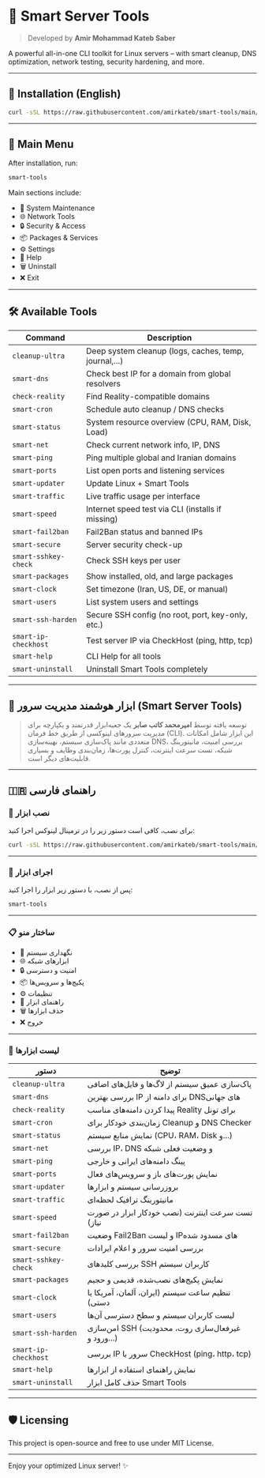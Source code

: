 # 🧠 Smart Server Tools

> Developed by **Amir Mohammad Kateb Saber**

A powerful all-in-one CLI toolkit for Linux servers – with smart cleanup, DNS optimization, network testing, security hardening, and more.

---

## 🚀 Installation (English)

```bash
curl -sSL https://raw.githubusercontent.com/amirkateb/smart-tools/main/install.sh | bash
```

---

## 🧠 Main Menu

After installation, run:

```bash
smart-tools
```

Main sections include:

- 🧹 System Maintenance  
- 🌐 Network Tools  
- 🔒 Security & Access  
- 📦 Packages & Services  
- ⚙️  Settings  
- 📖 Help  
- 🗑️ Uninstall  
- ❌ Exit  

---

## 🛠️ Available Tools

| Command                  | Description                                           |
|--------------------------|-------------------------------------------------------|
| `cleanup-ultra`         | Deep system cleanup (logs, caches, temp, journal,...) |
| `smart-dns`             | Check best IP for a domain from global resolvers      |
| `check-reality`         | Find Reality-compatible domains                       |
| `smart-cron`            | Schedule auto cleanup / DNS checks                    |
| `smart-status`          | System resource overview (CPU, RAM, Disk, Load)       |
| `smart-net`             | Check current network info, IP, DNS                   |
| `smart-ping`            | Ping multiple global and Iranian domains              |
| `smart-ports`           | List open ports and listening services                |
| `smart-updater`         | Update Linux + Smart Tools                            |
| `smart-traffic`         | Live traffic usage per interface                      |
| `smart-speed`           | Internet speed test via CLI (installs if missing)     |
| `smart-fail2ban`        | Fail2Ban status and banned IPs                        |
| `smart-secure`          | Server security check-up                              |
| `smart-sshkey-check`    | Check SSH keys per user                               |
| `smart-packages`        | Show installed, old, and large packages               |
| `smart-clock`           | Set timezone (Iran, US, DE, or manual)                |
| `smart-users`           | List system users and settings                        |
| `smart-ssh-harden`      | Secure SSH config (no root, port, key-only, etc.)     |
| `smart-ip-checkhost`    | Test server IP via CheckHost (ping, http, tcp)        |
| `smart-help`            | CLI Help for all tools                                |
| `smart-uninstall`       | Uninstall Smart Tools completely                      |

---
## 🧠 ابزار هوشمند مدیریت سرور (Smart Server Tools)
> توسعه یافته توسط **امیرمحمد کاتب صابر**
یک جعبه‌ابزار قدرتمند و یکپارچه برای مدیریت سرورهای لینوکسی از طریق خط فرمان (CLI). این ابزار شامل امکانات متعددی مانند پاک‌سازی سیستم، بهینه‌سازی DNS، بررسی امنیت، مانیتورینگ شبکه، تست سرعت اینترنت، کنترل پورت‌ها، زمان‌بندی وظایف و بسیاری قابلیت‌های دیگر است.
---
## 🇮🇷 راهنمای فارسی

### 🧰 نصب ابزار

برای نصب، کافی است دستور زیر را در ترمینال لینوکس اجرا کنید:

```bash
curl -sSL https://raw.githubusercontent.com/amirkateb/smart-tools/main/install.sh | bash
```

---

### 🧠 اجرای ابزار

پس از نصب، با دستور زیر ابزار را اجرا کنید:

```bash
smart-tools
```

---

### 📋 ساختار منو

- 🧹 نگهداری سیستم  
- 🌐 ابزارهای شبکه  
- 🔒 امنیت و دسترسی  
- 📦 پکیج‌ها و سرویس‌ها  
- ⚙️ تنظیمات  
- 📖 راهنمای ابزار  
- 🗑️ حذف ابزارها  
- ❌ خروج  

---

### 🔧 لیست ابزارها

| دستور                       | توضیح                                               |
|-----------------------------|-----------------------------------------------------|
| `cleanup-ultra`           | پاک‌سازی عمیق سیستم از لاگ‌ها و فایل‌های اضافی     |
| `smart-dns`               | بررسی بهترین IP برای دامنه از DNSهای جهانی         |
| `check-reality`           | پیدا کردن دامنه‌های مناسب Reality برای تونل        |
| `smart-cron`              | زمان‌بندی خودکار برای Cleanup و DNS Checker         |
| `smart-status`            | نمایش منابع سیستم (CPU، RAM، Disk و...)             |
| `smart-net`               | بررسی IP، DNS و وضعیت فعلی شبکه                     |
| `smart-ping`              | پینگ دامنه‌های ایرانی و خارجی                       |
| `smart-ports`             | نمایش پورت‌های باز و سرویس‌های فعال                 |
| `smart-updater`           | بروزرسانی سیستم و ابزارها                           |
| `smart-traffic`           | مانیتورینگ ترافیک لحظه‌ای                          |
| `smart-speed`             | تست سرعت اینترنت (نصب خودکار ابزار در صورت نیاز)   |
| `smart-fail2ban`          | وضعیت Fail2Ban و لیست IPهای مسدود شده               |
| `smart-secure`            | بررسی امنیت سرور و اعلام ایرادات                    |
| `smart-sshkey-check`      | بررسی کلیدهای SSH کاربران سیستم                     |
| `smart-packages`          | نمایش پکیج‌های نصب‌شده، قدیمی و حجیم                |
| `smart-clock`             | تنظیم ساعت سیستم (ایران، آلمان، آمریکا یا دستی)    |
| `smart-users`             | لیست کاربران سیستم و سطح دسترسی آن‌ها               |
| `smart-ssh-harden`        | امن‌سازی SSH (غیرفعال‌سازی روت، محدودیت ورود و...) |
| `smart-ip-checkhost`      | بررسی IP سرور با CheckHost (ping، http، tcp)        |
| `smart-help`              | نمایش راهنمای استفاده از ابزارها                    |
| `smart-uninstall`         | حذف کامل ابزار Smart Tools                          |

---

## 🛡️ Licensing

This project is open-source and free to use under MIT License.

---

Enjoy your optimized Linux server! ✨